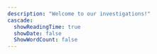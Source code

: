 ```yaml
---
description: "Welcome to our investigations!"
cascade:
  showReadingTime: true
  showDate: false
  ShowWordCount: false
---
```



